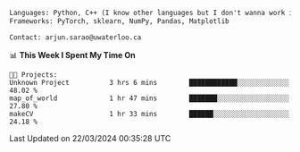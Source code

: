 ```txt
Languages: Python, C++ (I know other languages but I don't wanna work in em)
Frameworks: PyTorch, sklearn, NumPy, Pandas, Matplotlib

Contact: arjun.sarao@uwaterloo.ca
```

<!--START_SECTION:waka-->
📊 **This Week I Spent My Time On** 

```text
🐱‍💻 Projects: 
Unknown Project          3 hrs 6 mins        ████████████░░░░░░░░░░░░░   48.02 % 
map_of_world             1 hr 47 mins        ███████░░░░░░░░░░░░░░░░░░   27.80 % 
makeCV                   1 hr 33 mins        ██████░░░░░░░░░░░░░░░░░░░   24.18 % 
```


 Last Updated on 22/03/2024 00:35:28 UTC
<!--END_SECTION:waka-->
